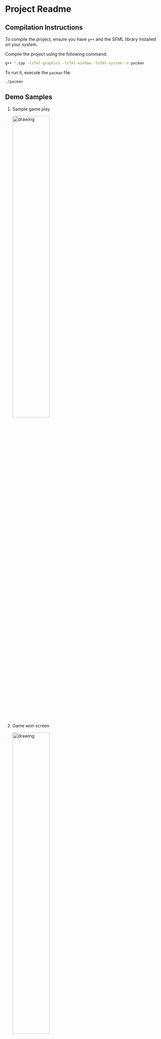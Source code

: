 # Project Readme

## Compilation Instructions

To compile the project, ensure you have `g++` and the SFML library installed on your system.

Compile the project using the following command:

```bash
g++ *.cpp -lsfml-graphics -lsfml-window -lsfml-system -o pacman
```

To run it, execute the `pacman` file:

```bash
./pacman
```

## Demo Samples

1. Sample game play
   <!-- ![Sample game play](./readme_assets/game_demo.gif) -->
   <img src="./readme_assets/game_demo.gif" alt="drawing" width="50%" height="50%"/>

2. Game won screen
   <!-- ![Game won screen](./readme_assets/game_won_screen.png) -->
   <img src="./readme_assets/game_won_screen.png" alt="drawing" width="50%" height="50%"/>

3. Game lost screen
   <!-- ![Game lost screen](./readme_assets/game_over_screen.png) -->
   <img src="./readme_assets/game_over_screen.png" alt="drawing" width="50%" height="50%"/>

## Gameplay Mechanics

The gameplay is centered around Pac-Man consuming all pellets while avoiding pursuit by the ghosts.
Each of the ghosts has 3 modes:

### i) Scatter Mode

• Default starting mode for all ghosts whereby they target their respective corners within the game map.

• The target corners are inaccessible and the ghosts cannot stop moving or reverse direction.

• They are forced to continue past the target but will turn back towards it as soon as possible.

• This results in each ghost's path eventually becoming a fixed loop in their corner.

• If left in Scatter mode, each ghost would remain in its loop indefinitely.

• However, the game's configuration limits the mode to the first 7 seconds of the game which later on switches to chase mode unless interrupted by Pac-Man eating an energizer causing a switch to frightened mode.

![Ghosts Scatter Mode](./readme_assets/ghosts-scatter-mode.png)

_Each ghost's target tile and eventual looping path, color-coded to match their own color._

### ii) Frightened Mode

• Occurs when Pac-Man consumes an energizer resulting in slow movement of the ghosts as well as switching color to dark blue.

• During this mode, Pac-Man can openly attack any of the ghosts without losing a life.

### iii) Chase Mode

• Occurs automatically after the 7 seconds of the scatter mode have elapsed.

• This causes the ghosts to target Pac-Man each in their unique way.

• During this mode, Pac-Man is vulnerable to the ghosts and contact between Pac-Man and any of the ghosts will cost the player a life.

## Game Entities

### 1. Pac-Man

• Is the controllable yellow character that is under the control of the player.

• Control is automatic such that provided there is no wall Pac-Man will progressively move in that current direction until he encounters an obstacle.

• Upon arriving at a junction (map regions with more than 1 pathway), the player can switch Pac-Man's current direction by hitting a different arrow key.

Pac-Man's control scheme is as follows:

• Up arrow key: move up

• Down arrow key: move downwards

• Right arrow key: move to the right

• Left arrow key: move to the left

### 2. Ghosts House

• Only one ghost (the red ghost) begins in the actual maze, while the others are inside a small area in the middle of the maze, often referred to as the "ghost house".

• The pink, blue, and orange ghosts will only return to this area if they are eaten by an energized Pac-Man (when mode = Frightened mode), or as a result of their positions being reset when Pac-Man dies.

• The ghost house is otherwise inaccessible, and is not a valid area for Pac-Man or the ghosts to move into once they get out.

### 3. Target Tiles

• Much of Pac-Man's design and mechanics revolve around the idea of the board being split into tiles.

• As an example of the impact of tiles, a ghost is considered to have caught Pac-Man when it occupies the same tile as him.

• The large majority of the time, each ghost has a specific tile that it is trying to reach, and its behavior revolves around trying to get to that tile from its current one.

### 4. Ghosts

• These are the game enemies: four little ghost-shaped monsters, each of them a different color - blue, yellow, pink, and red.

#### Individual Ghost Personalities

The only differences between the ghosts are their methods of selecting target tiles in Chase and Scatter modes.

![Ghost Personalities](./readme_assets/ghost-pesonalities.png)

_Character and nicknames of the ghosts in English and Japanese._

## Ghost Targeting Strategies

### i) The Red Ghost

- The red ghost starts outside of the ghost house and is usually the first one to be seen as a threat, as he makes a beeline for Pac-Man almost immediately.
- In Chase mode, the red ghost’s target tile is defined as Pac-Man's current tile, ensuring that it follows directly behind Pac-Man.

  ![Red Ghost Targeting](./readme_assets/red-ghost-targeting.png)

### ii) The Pink Ghost

- The pink ghost starts inside the ghost house but always exits immediately.
- His targeting scheme attempts to move him to the place where Pac-Man is going, instead of where he currently is.
- In Chase mode, the pink ghost’s target tile is determined by looking at Pac-Man's current position and orientation, selecting the location four tiles straight ahead of Pac-Man.

  ![Pink Ghost Targeting](./readme_assets/pink-ghost-targeting.png)

### iii) The Blue Ghost

- The blue ghost is difficult to predict as he uses both Pac-Man's position/facing and the red ghost's position in his calculation.
- To locate the blue ghost’s target, we start by selecting the position two tiles in front of Pac-Man, similar to the pink ghost’s targeting method.
- Then, we imagine drawing a vector from the red ghost’s position to this tile and double the length of the vector.
- The tile that this new, extended vector ends on will be the blue ghost’s actual target.

  ![Blue Ghost Targeting](./readme_assets/blue-ghost-targeting.png)

### iv) The Orange Ghost

- The orange ghost’s targeting has two separate modes based on his proximity to Pac-Man.
- If he is farther away, his targeting is identical to the red ghost, using Pac-Man's current tile as his target.

  ![Orange Ghost Targeting 1](./readme_assets/orange-ghost-targeting1.png)

- However, if his distance to Pac-Man becomes less than eight tiles, the orange ghost’s target is set to the same tile as his fixed one in Scatter mode, just outside the bottom-left corner of the maze.
- This method alternates between coming directly towards Pac-Man and heading back to his corner whenever he gets too close.

  ![Orange Ghost Targeting 2](./readme_assets/orange-ghost-targeting2.png)

## Code Implementation for Game Play Mechanics

### i) Pacman and Ghost Collision

- Implemented using circle collision detection.
- Involves having a circle surround the sprites (png images of the various characters) of the two entities.
- Calculate the Euclidean distance between the two entities.
- Collision is detected if the distance between the two sprites is less than the sum of the two circle radii.

### ii) Setting Optimal Direction before Movement

- Implemented using a greedy search algorithm:
  - Check immediate surroundings for walls in all four directions.
  - Keep track of the Euclidean distance from each unblocked cell to the target in a map in key-value pairs.
  - If there are multiple accessible paths, select the direction with the lowest Euclidean distance.
  - If only one path is accessible, set the direction as the value of the key of the first element in the map.
  - Clear elements of the map after setting the optimal direction.

### iii) Animations

- Implemented using sprite sheet PNGs containing multiple images.
- Display specific sections of the PNG image based on time intervals.
- The cycle of image portions starts from a specific point, goes up to a designated end, and then returns to the origin.

### iv) Chase Mode for the Red Ghost

- Set the red ghost's target as Pacman's position.
- Get the optimal direction using Pacman as the target.
- With the optimal direction, increment the ghost's x or y position by some specified value

### v) Chase Mode for the Pink Ghost

- Calculate four tiles in Pacman's direction to get the pink ghost's target.
- Set the optimal direction using this new target and increment the ghost's x or y position.

### vi) Chase Mode for the Blue Ghost

- Get pacman's position and direction and calculate 2 tiles in pacman's direction to get the red ghost's initial target.
- Get the red ghost's position and calculate the euclidean distance between the red ghost and the initial target(2 tiles ahead of pacman).
- Double this distance
- The end point of this vector is the blue ghost's target
- Obtaining blue ghost's target(coordinates at the vector's end) involved :
  - Get angle between this vector and the x-axis using the red ghost and the initial target coordinates (Angle is obtained by getting dy and dx then using SOHCAHTOA)
  - Now with the angle between x-axis and the vector distance, we can compute dy and dx and with the red ghosts coordinates we can offset it using dy and dx to get the vector's end coordinates.
- Set the optimal direction using this new target and increment the ghost's x or y position by some specified value.

### vii) Chase Mode for the Orange Ghost

- Get the manhattan distance(sum of absolute values of dy and dx for 2 coordinates) from the orange ghost to pacman.
- If the distance is greater than eight cells, use the red ghost's targeting approach; otherwise, target its corner from the scatter mode.
- Set the optimal direction using this new target and increment the ghost's x or y position by some specified value.

## Technologies Used

• C++

• SFML

## Content Reference

For more details on the behavior of the ghosts in Pac-Man, visit [Understanding Pac-Man Ghost Behavior](https://gameinternals.com/understanding-pac-man-ghost-behavior).
